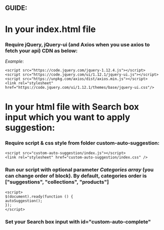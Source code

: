 ## GUIDE: 

# In your index.html file

### Require **jQuery, jQuery-ui** (and Axios when you use axios to fetch your api) CDN as below:
_Example_:
```
<script src="https://code.jquery.com/jquery-1.12.4.js"></script>
<script src="https://code.jquery.com/ui/1.12.1/jquery-ui.js"></script>
<script src="https://unpkg.com/axios/dist/axios.min.js"></script>
<link rel="stylesheet" href="https://code.jquery.com/ui/1.12.1/themes/base/jquery-ui.css"/>
```


# In your html file with Search box input which you want to apply suggestion:
### Require script & css style from folder **custom-auto-suggestion**:
```
<script src="custom-auto-suggestion/index.js"></script>
<link rel="stylesheet" href="custom-auto-suggestion/index.css" />
```

### Run our script with optional parameter _Categories array_ (you can change order of block). By default, categories order is ["suggestions", "collections", "products"]
```
<script>
$(document).ready(function () {
autoSuggestion();
});
</script>
```
### Set your Search box input with id="custom-auto-complete"
